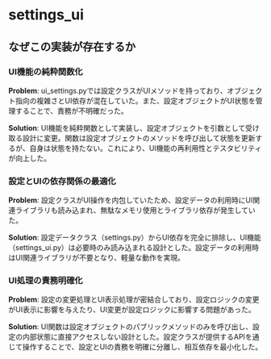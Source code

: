 # settings_ui

## なぜこの実装が存在するか

### UI機能の純粋関数化
**Problem**: ui_settings.pyでは設定クラスがUIメソッドを持っており、オブジェクト指向の複雑さとUI依存が混在していた。また、設定オブジェクトがUI状態を管理することで、責務が不明確だった。

**Solution**: UI機能を純粋関数として実装し、設定オブジェクトを引数として受け取る設計に変更。関数は設定オブジェクトのメソッドを呼び出して状態を更新するが、自身は状態を持たない。これにより、UI機能の再利用性とテスタビリティが向上した。

### 設定とUIの依存関係の最適化
**Problem**: 設定クラスがUI操作を内包していたため、設定データの利用時にUI関連ライブラリも読み込まれ、無駄なメモリ使用とライブラリ依存が発生していた。

**Solution**: 設定データクラス（settings.py）からUI依存を完全に排除し、UI機能（settings_ui.py）は必要時のみ読み込まれる設計とした。設定データの利用時はUI関連ライブラリが不要となり、軽量な動作を実現。

### UI処理の責務明確化
**Problem**: 設定の変更処理とUI表示処理が密結合しており、設定ロジックの変更がUI表示に影響を与えたり、UI変更が設定ロジックに影響する問題があった。

**Solution**: UI関数は設定オブジェクトのパブリックメソッドのみを呼び出し、設定の内部状態に直接アクセスしない設計とした。設定クラスが提供するAPIを通じて操作することで、設定とUIの責務を明確に分離し、相互依存を最小化した。